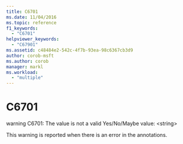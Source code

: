```yaml
---
title: C6701
ms.date: 11/04/2016
ms.topic: reference
f1_keywords:
  - "C6701"
helpviewer_keywords:
  - "C67901"
ms.assetid: c48484e2-542c-4f7b-93ea-98c6367cb3d9
author: corob-msft
ms.author: corob
manager: markl
ms.workload:
  - "multiple"
---
```

# C6701
warning C6701: The value is not a valid Yes/No/Maybe value: \<string>

 This warning is reported when there is an error in the annotations.
